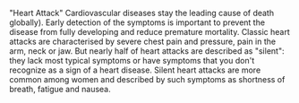 "Heart Attack" 
Cardiovascular diseases stay the leading cause of death globally). Early detection of the symptoms is important to prevent the disease from fully developing and reduce premature mortality. Classic heart attacks are characterised by severe chest pain and pressure, pain in the arm, neck or jaw. But nearly half of heart attacks are described as "silent": they lack most typical symptoms or have symptoms that you don't recognize as a sign of a heart disease. Silent heart attacks are more common among women and described by such symptoms as shortness of breath, fatigue and nausea.
